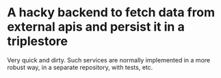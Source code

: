 # A hacky backend to fetch data from external apis and persist it in a triplestore

Very quick and dirty. Such services are normally implemented in a more robust way, in a separate repository, with tests, etc.
